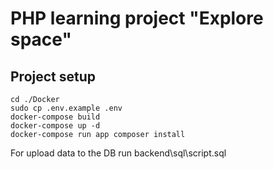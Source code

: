 # PHP learning project "Explore space"

## Project setup
```
cd ./Docker
sudo cp .env.example .env
docker-compose build
docker-compose up -d
docker-compose run app composer install
```
 For upload data to the DB run  backend\sql\script.sql